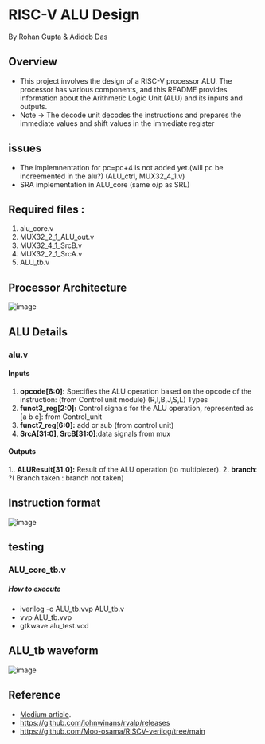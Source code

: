 # RISC-V ALU Design
By Rohan Gupta & Adideb Das

## Overview

- This project involves the design of a RISC-V processor ALU. The processor has various components, and this README provides information about the Arithmetic Logic Unit (ALU) and its inputs and outputs.
- Note -> The decode unit decodes the instructions and prepares the immediate values and shift values in the immediate register

## issues
- The implemnentation for pc=pc+4 is not added yet.(will pc be increemented in the alu?) (ALU_ctrl, MUX32_4_1.v)
- SRA implementation in ALU_core (same o/p as SRL)

## Required files :
1. alu_core.v
2. MUX32_2_1_ALU_out.v
3. MUX32_4_1_SrcB.v
4. MUX32_2_1_SrcA.v
5. ALU_tb.v

## Processor Architecture

![image](https://github.com/Rohan7Gupta/smitrv/assets/107053094/6acc542f-2c5a-48dc-99da-47f815d5eb7d)


## ALU Details

### alu.v
#### Inputs
1. **opcode[6:0]:** Specifies the ALU operation based on the opcode of the instruction: (from Control unit module) (R,I,B,J,S,L) Types
2. **funct3_reg[2:0]:** Control signals for the ALU operation, represented as [a b c]: from Control_unit
3. **funct7_reg[6:0]:** add or sub (from control unit)
4. **SrcA[31:0], SrcB[31:0]**:data signals from mux

#### Outputs
1.. **ALUResult[31:0]:** Result of the ALU operation (to multiplexer).
2. **branch**: ?( Branch taken : branch not taken)

## Instruction format
![image](https://github.com/Rohan7Gupta/smitrv/assets/107053094/15405f0f-cb8d-42f9-9c77-184ecde39977)


## testing
### ALU_core_tb.v
##### How to execute
- iverilog -o ALU_tb.vvp ALU_tb.v
- vvp ALU_tb.vvp
- gtkwave alu_test.vcd

## ALU_tb waveform
![image](https://github.com/Rohan7Gupta/smitrv/assets/107053094/3c6144b0-0370-479c-a4a0-f6bceb099427)




## Reference

- [Medium article](https://medium.com/programmatic/how-to-design-a-risc-v-processor-12388e1163c).
- https://github.com/johnwinans/rvalp/releases
- https://github.com/Moo-osama/RISCV-verilog/tree/main

